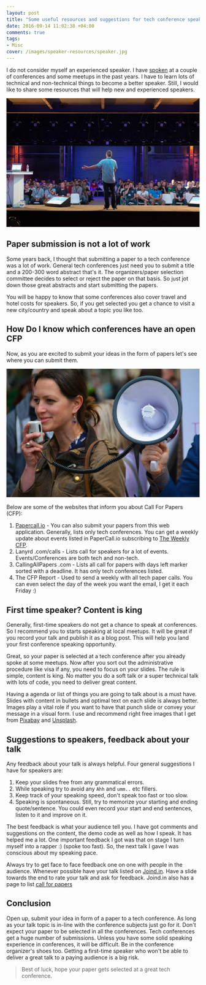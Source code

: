 ```yaml
---
layout: post
title: "Some useful resources and suggestions for tech conference speakers and aspiring speakers"
date: 2016-09-14 11:02:38 +04:00
comments: true
tags:
- Misc
cover: /images/speaker-resources/speaker.jpg
---
```


I do not consider myself an experienced speaker. I have [spoken](https://geshan.com.np/blog/categories/talks/) at a couple of conferences and some meetups in the past years. I have to learn lots of technical and non-technical things to become a better speaker. Still, I would like to share some resources that will help new and experienced speakers.

<!-- more -->

<img class="center" loading="lazy" src="/images/speaker-resources/speaker.jpg" title="Some resources for conference speakers" alt="Some resources for conference speakers">

## Paper submission is not a lot of work

Some years back, I thought that submitting a paper to a tech conference was a lot of work. General tech conferences just need you to submit a title and a 200-300 word abstract that's it. The organizers/paper selection committee decides to select or reject the paper on that basis. So just jot down those great abstracts and start submitting the papers.

You will be happy to know that some conferences also cover travel and hotel costs for speakers. So, if you get selected you get a chance to visit a new city/country and speak about a topic you like too.

## How Do I know which conferences have an open CFP

Now, as you are excited to submit your ideas in the form of papers let's see where you can submit them.

<img class="center" loading="lazy" src="/images/speaker-resources/cfp.jpg" title="Call for papers for a tech conference" alt="Call for papers for a tech conference">

Below are some of the websites that inform you about Call For Papers (CFP):

1. [Papercall.io](http://papercall.io/) - You can also submit your papers from this web application. Generally, lists only tech conferences. You can get a weekly update about events listed in PaperCall.io subscribing to [The Weekly CFP](http://theweeklycfp.com/).
1. Lanyrd .com/calls - Lists call for speakers for a lot of events. Events/Conferences are both tech and non-tech.
1. CallingAllPapers .com - Lists all call for papers with days left marker sorted with a deadline. It has only tech conferences listed.
1. The CFP Report - Used to send a weekly with all tech paper calls. You can even select the day of the week you want the email, I get it each Friday :)

## First time speaker? Content is king

Generally, first-time speakers do not get a chance to speak at conferences. So I recommend you to starts speaking at local meetups. It will be great if you record your talk and publish it as a blog post. This will help you land your first conference speaking opportunity.

Great, so your paper is selected at a tech conference after you already spoke at some meetups. Now after you sort out the administrative procedure like visa if any, you need to focus on your slides. The rule is simple, content is king. No matter you do a soft talk or a super technical talk with lots of code, you need to deliver great content.

Having a agenda or list of things you are going to talk about is a must have. Slides with content in bullets and optimal text on each slide is always better. Images play a vital role if you want to have that punch slide or convey your message in a visual form. I use and recommend right free images that I get from [Pixabay](https://pixabay.com) and [Unsplash](https://unsplash.com/).

## Suggestions to speakers, feedback about your talk

Any feedback about your talk is always helpful. Four general suggestions I have for speakers are:

1. Keep your slides free from any grammatical errors.
1. While speaking try to avoid any `Ahh` and `umm..` etc fillers.
1. Keep track of your speaking speed, don't speak too fast or too slow.
1. Speaking is spontaneous. Still, try to memorize your starting and ending quote/sentence. You could even record your start and end sentences, listen to it and improve on it.

The best feedback is what your audience tell you. I have got comments and suggestions on the content, the demo code as well as how I speak. It has helped me a lot. One important feedback I got was that on stage I turn myself into a rapper :) (spoke too fast). So, the next talk I gave I was conscious about my speaking pace.

Always try to get face to face feedback one on one with people in the audience. Whenever possible have your talk listed on [Joind.in](https://joind.in). Have a slide towards the end to rate your talk and ask for feedback. Joind.in also has a page to list [call for papers](https://joind.in/event/callforpapers)

## Conclusion

Open up, submit your idea in form of a paper to a tech conference. As long as your talk topic is in-line with the conference subjects just go for it. Don't expect your paper to be selected in all the conferences. Tech conferences get a huge number of submissions. Unless you have some solid speaking experience in conferences, it will be difficult. Be in the conference organizer's shoes too. Getting a first-time speaker who won't be able to deliver a great talk to a paying audience is a big risk.

> Best of luck, hope your paper gets selected at a great tech conference.
